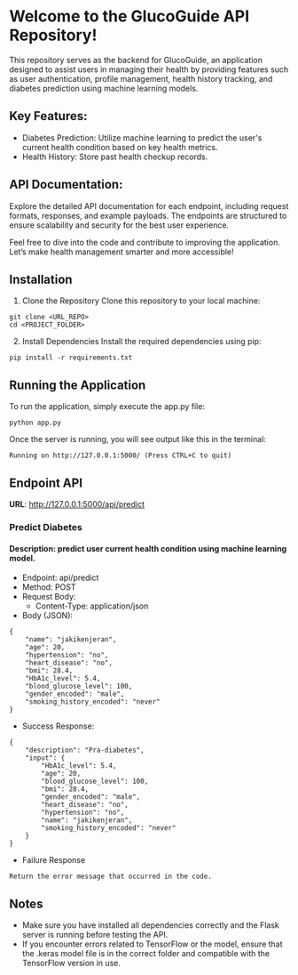 # Welcome to the GlucoGuide API Repository!
This repository serves as the backend for GlucoGuide, an application designed to assist users in managing their health by providing features such as user authentication, profile management, health history tracking, and diabetes prediction using machine learning models.

## Key Features:
- Diabetes Prediction: Utilize machine learning to predict the user's current health condition based on key health metrics.
- Health History: Store past health checkup records.

## API Documentation:
Explore the detailed API documentation for each endpoint, including request formats, responses, and example payloads. The endpoints are structured to ensure scalability and security for the best user experience.

Feel free to dive into the code and contribute to improving the application. Let’s make health management smarter and more accessible!

## Installation
1. Clone the Repository
Clone this repository to your local machine:
```
git clone <URL_REPO>
cd <PROJECT_FOLDER>
```
2. Install Dependencies
Install the required dependencies using pip:
```
pip install -r requirements.txt
```
## Running the Application
To run the application, simply execute the app.py file:
```
python app.py
```
Once the server is running, you will see output like this in the terminal:

```
Running on http://127.0.0.1:5000/ (Press CTRL+C to quit)
```

## Endpoint API
**URL**: http://127.0.0.1:5000/api/predict

### Predict Diabetes
#### Description: predict user current health condition using machine learning model.
- Endpoint: api/predict
- Method: POST
- Request Body:
  - Content-Type: application/json
- Body (JSON):
```
{
    "name": "jakikenjeran",
    "age": 20,
    "hypertension": "no",
    "heart_disease": "no",
    "bmi": 28.4,
    "HbA1c_level": 5.4,
    "blood_glucose_level": 100,
    "gender_encoded": "male",
    "smoking_history_encoded": "never"
}
```
- Success Response:
```
{
    "description": "Pra-diabetes",
    "input": {
        "HbA1c_level": 5.4,
        "age": 20,
        "blood_glucose_level": 100,
        "bmi": 28.4,
        "gender_encoded": "male",
        "heart_disease": "no",
        "hypertension": "no",
        "name": "jakikenjeran",
        "smoking_history_encoded": "never"
    }
}
```
- Failure Response
```
Return the error message that occurred in the code.
```
## Notes
- Make sure you have installed all dependencies correctly and the Flask server is running before testing the API.
- If you encounter errors related to TensorFlow or the model, ensure that the .keras model file is in the correct folder and compatible with the TensorFlow version in use.
